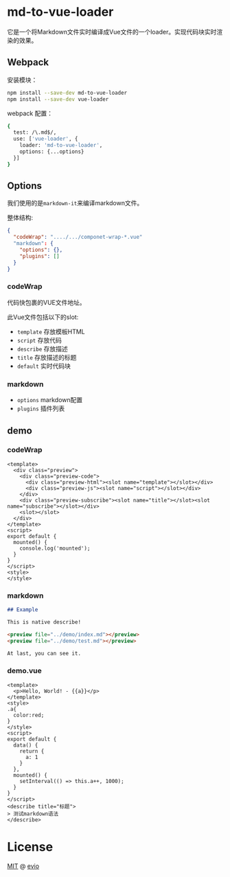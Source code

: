 # md-to-vue-loader

它是一个将Markdown文件实时编译成Vue文件的一个loader。实现代码块实时渲染的效果。

## Webpack

安装模块：

```bash
npm install --save-dev md-to-vue-loader
npm install --save-dev vue-loader
```

webpack 配置：

```bash
{
  test: /\.md$/,
  use: ['vue-loader', {
    loader: 'md-to-vue-loader',
    options: {...options}
  }]
}
```

## Options

我们使用的是`markdown-it`来编译markdown文件。

整体结构:

```json
{
  "codeWrap": "..../.../componet-wrap-*.vue"
  "markdown": {
    "options": {},
    "plugins": []
  }
}
```

### codeWrap

代码快包裹的VUE文件地址。

此Vue文件包括以下的slot:

- `template` 存放模板HTML
- `script` 存放代码
- `describe` 存放描述
- `title` 存放描述的标题
- `default` 实时代码块

### markdown

- `options` markdown配置
- `plugins` 插件列表

## demo

### codeWrap

```vue
<template>
  <div class="preview">
    <div class="preview-code">
      <div class="preview-html"><slot name="template"></slot></div>
      <div class="preview-js"><slot name="script"></slot></div>
    </div>
    <div class="preview-subscribe"><slot name="title"></slot><slot name="subscribe"></slot></div>
    <slot></slot>
  </div>
</template>
<script>
export default {
  mounted() {
    console.log('mounted');
  }
}
</script>
<style>
</style>
```

### markdown

```markdown
## Example

This is native describe!

<preview file="../demo/index.md"></preview>
<preview file="../demo/test.md"></preview>

At last, you can see it.
```

### demo.vue

```vue
<template>
  <p>Hello, World! - {{a}}</p>
</template>
<style>
.a{
  color:red;
}
</style>
<script>
export default {
  data() {
    return {
      a: 1
    }
  },
  mounted() {
    setInterval(() => this.a++, 1000);
  }
}
</script>
<describe title="标题">
> 测试markdown语法
</describe>
```

# License

[MIT](https://opensource.org/licenses/MIT) @ [evio](https://github.com/cevio)
